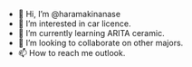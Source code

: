 - 👋 Hi, I’m @haramakinanase
- 👀 I’m interested in car licence.
- 🌱 I’m currently learning ARITA ceramic.
- 💞️ I’m looking to collaborate on other majors.
- 📫 How to reach me outlook.

<!---
haramakinanase/haramakinanase is a ✨ special ✨ repository because its `README.md` (this file) appears on your GitHub profile.
You can click the Preview link to take a look at your changes.
--->
